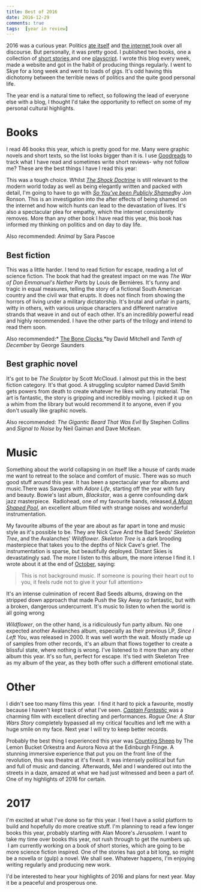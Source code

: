 ```yaml
---  
title: Best of 2016  
date: 2016-12-29 
comments: true  
tags:  [year in review]  
---  
```

2016 was a curious year. Politics <a href="/with-us-or-against-us-brexit-and-the-daily-mail/">ate </a><a href="what-does-it-matter/">itself</a> and <a href="/2016-the-year-the-internet-took-over/">the internet </a>took over all discourse. But personally, it was pretty good. I published two books, one a collection of <a href="/amberstars/">short stories </a>and one <a href="/remain-vigilant/">playscript</a>. I wrote this blog every week, made a website and got in the habit of producing things regularly. I went to Skye for a long week and went to loads of gigs. It's odd having this dichotomy between the terrible news of politics and the quite good personal life.  

The year end is a natural time to reflect, so following the lead of everyone else with a blog, I thought I'd take the opportunity to reflect on some of my personal cultural highlights.  
<!--more-->  

<h1>Books</h1>  

I read 46 books this year, which is pretty good for me. Many were graphic novels and short texts, so the list looks bigger than it is. I use <a href="https://www.goodreads.com/author/show/15112819.David_Ralph_Lewis">Goodreads</a> to track what I have read and sometimes write short reviews- why not follow me? These are the best things I have I read this year:  

This was a tough choice. Whilst <a href="/the-shock-doctrine-and-the-modern-world/">*The Shock Doctrine*</a> is still relevant to the modern world today as well as being elegantly written and packed with detail, I'm going to have to go with <a href="/free-speech-twitter-and-so-youve-been-publicly-shamed/">*So You've been Publicly Shamed*</a>by Jon Ronson. This is an investigation into the after effects of being shamed on the internet and how witch hunts can lead to the devastation of lives. It's also a spectacular plea for empathy, which the internet consistently removes. More than any other book I have read this year, this book has informed my thinking on politics and on day to day life.  

Also recommended: *Animal* by Sara Pascoe  

<h2>Best fiction</h2>  

This was a little harder. I tend to read fiction for escape, reading a lot of science fiction. The book that had the greatest impact on me was *The War of Don Emmanuel's Nether Parts* by Louis de Bernières. It's funny and tragic in equal measures, telling the story of a fictional South American country and the civil war that erupts. It does not flinch from showing the horrors of living under a military dictatorship. It's brutal and unfair in parts, witty in others, with various unique characters and different narrative strands that weave in and out of each other. It's an incredibly powerful read and highly recommended. I have the other parts of the trilogy and intend to read them soon.  

Also recommended:* <a href="/the-bone-clocks-by-david-mitchell/">The Bone Clocks </a>*by David Mitchell and *Tenth of December* by George Saunders  

<h2>Best graphic novel</h2>  

It's got to be *The Sculptor* by Scott McCloud. I almost put this in the best fiction category. It's that good. A struggling sculptor named David Smith gets powers from death to create whatever he likes with any material. The art is fantastic, the story is gripping and incredibly moving. I picked it up on a whim from the library but would recommend it to anyone, even if you don't usually like graphic novels.  

Also recommended: *The Gigantic Beard That Was Evil* By Stephen Collins and *Signal to Noise* by Neil Gaiman and Dave McKean.  

<h1>Music</h1>  

Something about the world collapsing in on itself like a house of cards made me want to retreat to the solace and comfort of music. There was so much good stuff around this year. It has been a spectacular year for albums and music.There was Savages with *Adore Life*, starting off the year with fury and beauty. Bowie's last album, *Blackstar*, was a genre confounding dark jazz masterpiece.  Radiohead, one of my favourite bands, released<a href="/radiohead-and-the-importance-of-letting-ideas-gestate/"> *A Moon Shaped Pool*</a>, an excellent album filled with strange noises and wonderful instrumentation. 

My favourite albums of the year are about as far apart in tone and music style as it's possible to be. They are Nick Cave And the Bad Seeds' *Skeleton Tree*, and the Avalanches' *Wildflower*. *Skeleton Tree* is a dark brooding masterpiece that takes you to the depths of Nick Cave's grief. The instrumentation is sparse, but beautifully deployed. Distant Skies is devastatingly sad. The more I listen to this album, the more intense I find it. I wrote about it at the end of <a href="/nick-cave-and-music-that-is-too-difficult-to-listen-to/">October</a>, saying:  

> This is not background music. If someone is pouring their heart out to you, it feels rude not to give it your full attention>  

It's an intense culmination of recent Bad Seeds albums, drawing on the stripped down approach that made Push the Sky Away so fantastic, but with a broken, dangerous undercurrent. It's music to listen to when the world is all going wrong  

*Wildflower*, on the other hand, is a ridiculously fun party album. No one expected another Avalanches album, especially as their previous LP, *Since I Left You*, was released in 2000. It was well worth the wait. Mostly made up of samples from other records, it's an album that flows together to create a blissful state, where nothing is wrong. I've listened to it more than any other album this year. It's so fun, perfect for escape. It's tied with Skeleton Tree as my album of the year, as they both offer such a different emotional state.  

<h1>Other</h1>  

I didn't see too many films this year.  I find it hard to pick a favourite, mostly because I haven't kept track of what I've seen. <a href="/the-ambiguity-of-captain-fantastic/">*Captain Fantastic* </a> was a charming film with excellent directing and performances. *Rogue One: A Star Wars Story* completely bypassed all my critical faculties and left me with a huge smile on my face. Next year I will try to keep better records.  

Probably the best thing I experienced this year was <a href="/theatre-and-the-art-of-the-possible/">Counting Sheep</a> by The Lemon Bucket Orkestra and Aurora Nova at the Edinburgh Fringe. A stunning immersive experience that put you on the front line of the revolution, this was theatre at it's finest. It was intensely political but fun and full of music and dancing. Afterwards, Mel and I wandered out into the streets in a daze, amazed at what we had just witnessed and been a part of. One of my highlights of 2016 for certain.  

<h1>2017</h1>  

I'm excited at what I've done so far this year. I feel I have a solid platform to build and hopefully do more creative stuff. I'm planning to read a few longer books this year, probably starting with Alan Moore's *Jerusalem*. I want to take my time over books this year, not rush through to get the numbers up.  I am currently working on a book of short stories, which are going to be more science fiction inspired. One of the stories has got a bit long, so might be a novella or (gulp) a novel. We shall see. Whatever happens, I'm enjoying writing regularly and producing new work.  

I'd be interested to hear your highlights of 2016 and plans for next year. May it be a peaceful and prosperous one.  
